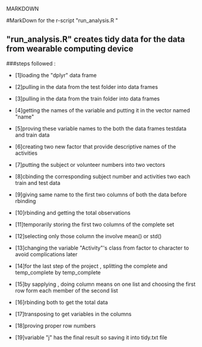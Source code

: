 MARKDOWN




#MarkDown for the r-script "run_analysis.R
"

## "run_analysis.R" creates tidy data for the data from wearable computing device



###steps followed :		

* [1]loading the "dplyr" data frame 

* [2]pulling in the data from the test folder into data frames

* [3]pulling in the data from the train folder into data frames

* [4]getting the names of the variable and putting it in the vector named "name"

* [5]proving these variable names to the both the data frames testdata and train data

* [6]creating two new factor that provide descriptive names of the activities

* [7]putting the subject or volunteer numbers into two vectors

* [8]cbinding the corresponding subject number and activities two each train and test data

* [9]giving same name to the first two columns of both the data before rbinding 

* [10]rbinding and getting the total observations

* [11]temporarily storing the first two columns of the complete set

* [12]selecting only those column the involve mean() or std()

* [13]changing the variable "Activity"'s class from factor to character to avoid complications later
 
* [14]for the last step of the project , splitting the complete and temp_complete by temp_complete

* [15]by sapplying , doing column means on one list and choosing the first row form each member of the second list
  
* [16]rbinding both to get the total data 

* [17]transposing to get variables in the columns 

* [18]proving proper row numbers 

* [19]variable "j" has the final result so saving it into tidy.txt file 
